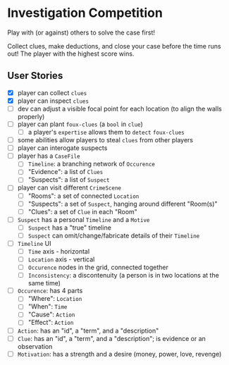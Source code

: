 # Investigation Competition

Play with (or against) others to solve the case first!

Collect clues, make deductions, and close your case before the time runs out! The player with the highest score wins.

## User Stories

- [x] player can collect `clues`
- [x] player can inspect `clues`
- [ ] dev can adjust a visible focal point for each location (to align the walls properly)
- [ ] player can plant `foux-clues` (a `bool` in `clue`) 
  - [ ] a player's `expertise` allows them to `detect` `foux-clues`
- [ ] some abilities allow players to steal `clues` from other players
- [ ] player can interogate suspects
- [ ] player has a `CaseFile`
  - [ ] `Timeline`: a branching network of `Occurence`
  - [ ] "Evidence": a list of `Clues`
  - [ ] "Suspects": a list of `Suspect`
- [ ] player can visit different `CrimeScene`
  - [ ] "Rooms": a set of connected `Location`
  - [ ] "Suspects": a set of `Suspect`, hanging around different "Room(s)"
  - [ ] "Clues": a set of `Clue` in each "Room"
- [ ] `Suspect` has a personal `Timeline` and a `Motive`
  - [ ] `Suspect` has a "true" timeline
  - [ ] `Suspect` can omit/change/fabricate details of their `Timeline`
- [ ] `Timeline` UI
  - [ ] `Time` axis - horizontal
  - [ ] `Location` axis - vertical
  - [ ] `Occurence` nodes in the grid, connected together
  - [ ] `Inconsistency`: a discontenuity (a person is in two locations at the same time)
- [ ] `Occurence`: has 4 parts
  - [ ] "Where": `Location`
  - [ ] "When": `Time`
  - [ ] "Cause": `Action`
  - [ ] "Effect": `Action`
- [ ] `Action`: has an "id", a "term", and a "description"
- [ ] `Clue`: has an "id", a "term", and a "description"; is evidence or an observation
- [ ] `Motivation`: has a strength and a desire (money, power, love, revenge)